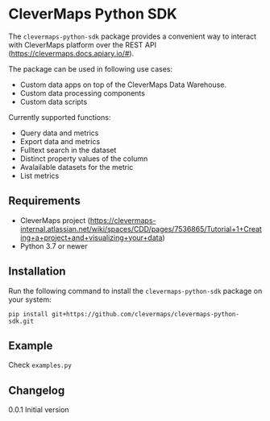 # CleverMaps Python SDK

The `clevermaps-python-sdk` package provides a convenient way to interact with CleverMaps platform over the REST API (https://clevermaps.docs.apiary.io/#).

The package can be used in following use cases:
* Custom data apps on top of the CleverMaps Data Warehouse.
* Custom data processing components
* Custom data scripts

Currently supported functions:
* Query data and metrics
* Export data and metrics
* Fulltext search in the dataset
* Distinct property values of the column
* Avalailable datasets for the metric
* List metrics

## Requirements

-  CleverMaps project (https://clevermaps-internal.atlassian.net/wiki/spaces/CDD/pages/7536865/Tutorial+1+Creating+a+project+and+visualizing+your+data)
-  Python 3.7 or newer

## Installation

Run the following command to install the `clevermaps-python-sdk` package on your system:

    pip install git+https://github.com/clevermaps/clevermaps-python-sdk.git

## Example

Check `examples.py`

## Changelog

0.0.1 Initial version
